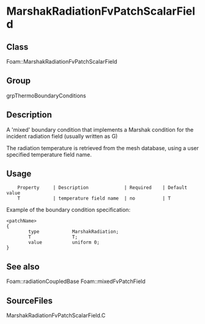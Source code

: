 # MarshakRadiationFvPatchScalarField 
## Class
Foam::MarshakRadiationFvPatchScalarField

## Group
grpThermoBoundaryConditions

## Description
A 'mixed' boundary condition that implements a Marshak condition for the
incident radiation field (usually written as G)

The radiation temperature is retrieved from the mesh database, using a
user specified temperature field name.

## Usage

        Property     | Description             | Required    | Default value
        T            | temperature field name  | no          | T


Example of the boundary condition specification:
```
<patchName>
{
        type            MarshakRadiation;
        T               T;
        value           uniform 0;
}
```

## See also
Foam::radiationCoupledBase
Foam::mixedFvPatchField

## SourceFiles
MarshakRadiationFvPatchScalarField.C

